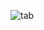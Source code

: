![tab](https://user-images.githubusercontent.com/29946480/111258345-27581b00-8660-11eb-959e-daba59b0f8c6.PNG)
